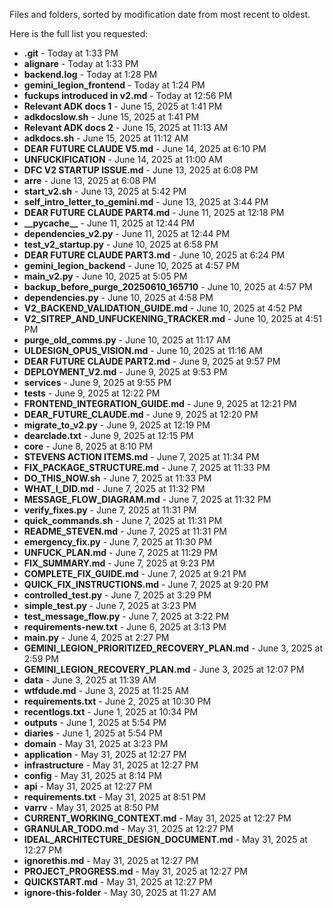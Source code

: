 Files and folders, sorted by modification date from most recent to oldest.

Here is the full list you requested:

* **.git** - Today at 1:33 PM
* **alignare** - Today at 1:33 PM
* **backend.log** - Today at 1:28 PM
* **gemini\_legion\_frontend** - Today at 1:24 PM
* **fuckups introduced in v2.md** - Today at 12:56 PM
* **Relevant ADK docs 1** - June 15, 2025 at 1:41 PM
* **adkdocslow.sh** - June 15, 2025 at 1:41 PM
* **Relevant ADK docs 2** - June 15, 2025 at 11:13 AM
* **adkdocs.sh** - June 15, 2025 at 11:12 AM
* **DEAR FUTURE CLAUDE V5.md** - June 14, 2025 at 6:10 PM
* **UNFUCKIFICATION** - June 14, 2025 at 11:00 AM
* **DFC V2 STARTUP ISSUE.md** - June 13, 2025 at 6:08 PM
* **arre** - June 13, 2025 at 6:08 PM
* **start\_v2.sh** - June 13, 2025 at 5:42 PM
* **self\_intro\_letter\_to\_gemini.md** - June 13, 2025 at 3:44 PM
* **DEAR FUTURE CLAUDE PART4.md** - June 11, 2025 at 12:18 PM
* **\_\_pycache\_\_** - June 11, 2025 at 12:44 PM
* **dependencies\_v2.py** - June 11, 2025 at 12:44 PM
* **test\_v2\_startup.py** - June 10, 2025 at 6:58 PM
* **DEAR FUTURE CLAUDE PART3.md** - June 10, 2025 at 6:24 PM
* **gemini\_legion\_backend** - June 10, 2025 at 4:57 PM
* **main\_v2.py** - June 10, 2025 at 5:05 PM
* **backup\_before\_purge\_20250610\_165710** - June 10, 2025 at 4:57 PM
* **dependencies.py** - June 10, 2025 at 4:58 PM
* **V2\_BACKEND\_VALIDATION\_GUIDE.md** - June 10, 2025 at 4:52 PM
* **V2\_SITREP\_AND\_UNFUCKENING\_TRACKER.md** - June 10, 2025 at 4:51 PM
* **purge\_old\_comms.py** - June 10, 2025 at 11:17 AM
* **ULDESIGN\_OPUS\_VISION.md** - June 10, 2025 at 11:16 AM
* **DEAR FUTURE CLAUDE PART2.md** - June 9, 2025 at 9:57 PM
* **DEPLOYMENT\_V2.md** - June 9, 2025 at 9:53 PM
* **services** - June 9, 2025 at 9:55 PM
* **tests** - June 9, 2025 at 12:22 PM
* **FRONTEND\_INTEGRATION\_GUIDE.md** - June 9, 2025 at 12:21 PM
* **DEAR\_FUTURE\_CLAUDE.md** - June 9, 2025 at 12:20 PM
* **migrate\_to\_v2.py** - June 9, 2025 at 12:19 PM
* **dearclade.txt** - June 9, 2025 at 12:15 PM
* **core** - June 8, 2025 at 8:10 PM
* **STEVENS ACTION ITEMS.md** - June 7, 2025 at 11:34 PM
* **FIX\_PACKAGE\_STRUCTURE.md** - June 7, 2025 at 11:33 PM
* **DO\_THIS\_NOW.sh** - June 7, 2025 at 11:33 PM
* **WHAT\_I\_DID.md** - June 7, 2025 at 11:32 PM
* **MESSAGE\_FLOW\_DIAGRAM.md** - June 7, 2025 at 11:32 PM
* **verify\_fixes.py** - June 7, 2025 at 11:31 PM
* **quick\_commands.sh** - June 7, 2025 at 11:31 PM
* **README\_STEVEN.md** - June 7, 2025 at 11:31 PM
* **emergency\_fix.py** - June 7, 2025 at 11:30 PM
* **UNFUCK\_PLAN.md** - June 7, 2025 at 11:29 PM
* **FIX\_SUMMARY.md** - June 7, 2025 at 9:23 PM
* **COMPLETE\_FIX\_GUIDE.md** - June 7, 2025 at 9:21 PM
* **QUICK\_FIX\_INSTRUCTIONS.md** - June 7, 2025 at 9:20 PM
* **controlled\_test.py** - June 7, 2025 at 3:29 PM
* **simple\_test.py** - June 7, 2025 at 3:23 PM
* **test\_message\_flow.py** - June 7, 2025 at 3:22 PM
* **requirements-new.txt** - June 6, 2025 at 3:13 PM
* **main.py** - June 4, 2025 at 2:27 PM
* **GEMINI\_LEGION\_PRIORITIZED\_RECOVERY\_PLAN.md** - June 3, 2025 at 2:59 PM
* **GEMINI\_LEGION\_RECOVERY\_PLAN.md** - June 3, 2025 at 12:07 PM
* **data** - June 3, 2025 at 11:39 AM
* **wtfdude.md** - June 3, 2025 at 11:25 AM
* **requirements.txt** - June 2, 2025 at 10:30 PM
* **recentlogs.txt** - June 1, 2025 at 10:34 PM
* **outputs** - June 1, 2025 at 5:54 PM
* **diaries** - June 1, 2025 at 5:54 PM
* **domain** - May 31, 2025 at 3:23 PM
* **application** - May 31, 2025 at 12:27 PM
* **infrastructure** - May 31, 2025 at 12:27 PM
* **config** - May 31, 2025 at 8:14 PM
* **api** - May 31, 2025 at 12:27 PM
* **requirements.txt** - May 31, 2025 at 8:51 PM
* **varrv** - May 31, 2025 at 8:50 PM
* **CURRENT\_WORKING\_CONTEXT.md** - May 31, 2025 at 12:27 PM
* **GRANULAR\_TODO.md** - May 31, 2025 at 12:27 PM
* **IDEAL\_ARCHITECTURE\_DESIGN\_DOCUMENT.md** - May 31, 2025 at 12:27 PM
* **ignorethis.md** - May 31, 2025 at 12:27 PM
* **PROJECT\_PROGRESS.md** - May 31, 2025 at 12:27 PM
* **QUICKSTART.md** - May 31, 2025 at 12:27 PM
* **ignore-this-folder** - May 30, 2025 at 11:27 AM